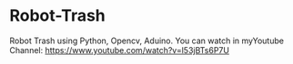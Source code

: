 # Robot-Trash
Robot Trash using Python, Opencv, Aduino. 
You can watch in myYoutube Channel: https://www.youtube.com/watch?v=l53jBTs6P7U
